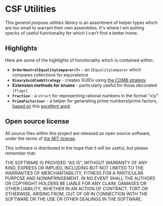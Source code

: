 # CSF Utilities
This *general purpose utilities library* is an assortment of helper types which
are too small to warrant their own assemblies. It's where I am putting
specks of useful functionality for which I can't find a better home.

## Highlights
Here are some of the highlights of functionality which is contained within:

* **`OrderNeutralEqualityComparer<T>`** - an `IEqualityComparer` which compares collections for equivalence
* **`BinaryGuidCombStrategy`** - creates GUIDs using [the COMB strategy]
* **Extension methods for enums**  - particularly useful for those decorated `[Flags]`
* **`Fraction`** - a `struct` for representing rational numbers in the format "x/y"
* **`PrimeFactoriser`** - a helper for generating prime numbers/prime factors, [based on] this [excellent work]

[the COMB strategy]: http://www.informit.com/articles/article.aspx?p=25862
[based on]: http://handcraftsman.wordpress.com/2010/09/02/ienumerable-of-prime-numbers-in-csharp/
[excellent work]: http://handcraftsman.wordpress.com/2010/09/02/prime-factorization-in-csharp/

## Open source license
All source files within this project are released as open source software,
under the terms of [the MIT license].

[the MIT license]: http://opensource.org/licenses/MIT

This software is distributed in the hope that it will be useful, but please
remember that:

THE SOFTWARE IS PROVIDED "AS IS", WITHOUT WARRANTY OF ANY KIND, EXPRESS OR
IMPLIED, INCLUDING BUT NOT LIMITED TO THE WARRANTIES OF MERCHANTABILITY,
FITNESS FOR A PARTICULAR PURPOSE AND NONINFRINGEMENT. IN NO EVENT SHALL THE
AUTHORS OR COPYRIGHT HOLDERS BE LIABLE FOR ANY CLAIM, DAMAGES OR OTHER
LIABILITY, WHETHER IN AN ACTION OF CONTRACT, TORT OR OTHERWISE, ARISING FROM,
OUT OF OR IN CONNECTION WITH THE SOFTWARE OR THE USE OR OTHER DEALINGS IN
THE SOFTWARE.

